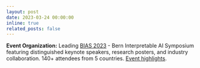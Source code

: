 ```yaml
---
layout: post
date: 2023-03-24 00:00:00
inline: true
related_posts: false
---
```


**Event Organization:** Leading [BIAS 2023](https://amithjkamath.github.io/bias23) - Bern Interpretable AI Symposium featuring distinguished keynote speakers, research posters, and industry collaboration. 140+ attendees from 5 countries. [Event highlights](https://twitter.com/amithjkamath/status/1639187357994762242). 